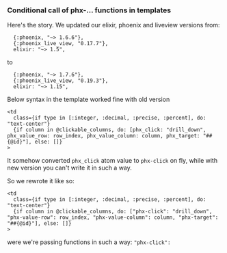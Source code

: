 ### Conditional call of phx-... functions in templates

Here's the story. We updated our elixir, phoenix and liveview versions from:

```
  {:phoenix, "~> 1.6.6"},
  {:phoenix_live_view, "0.17.7"},
  elixir: "~> 1.5",
```

to

```
  {:phoenix, "~> 1.7.6"},
  {:phoenix_live_view, "0.19.3"},
  elixir: "~> 1.15",
```

Below syntax in the template worked fine with old version

```
<td
  class={if type in [:integer, :decimal, :precise, :percent], do: "text-center"}
  {if column in @clickable_columns, do: [phx_click: "drill_down", phx_value_row: row_index, phx_value_column: column, phx_target: "##{@id}"], else: []}
>
```

It somehow converted `phx_click` atom value to `phx-click` on fly, while with new version you can't write it in such a way.

So we rewrote it like so:

```
<td
  class={if type in [:integer, :decimal, :precise, :percent], do: "text-center"}
  {if column in @clickable_columns, do: ["phx-click": "drill_down", "phx-value-row": row_index, "phx-value-column": column, "phx-target": "##{@id}"], else: []}
>
```

were we're passing functions in such a way: `"phx-click":`
